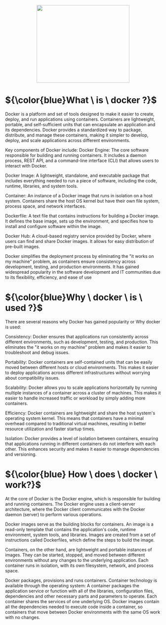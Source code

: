 <div align="center">
<img src="https://github.com/shree3524/devops/assets/117713811/9935a94c-b82c-488a-aa58-abc4e1e32e22" width="300" height="250">  
</div>

# ${\color{blue}What \ is \ docker ?}$
 
Docker is a platform and set of tools designed to make it easier to create, deploy, and run applications using containers. Containers are lightweight, portable, and self-sufficient units that can encapsulate an application and its dependencies. Docker provides a standardized way to package, distribute, and manage these containers, making it simpler to develop, deploy, and scale applications across different environments.

Key components of Docker include:
Docker Engine: The core software responsible for building and running containers. It includes a daemon process, REST API, and a command-line interface (CLI) that allows users to interact with Docker.

Docker Image: A lightweight, standalone, and executable package that includes everything needed to run a piece of software, including the code, runtime, libraries, and system tools.

Container: An instance of a Docker image that runs in isolation on a host system. Containers share the host OS kernel but have their own file system, process space, and network interfaces.

Dockerfile: A text file that contains instructions for building a Docker image. It defines the base image, sets up the environment, and specifies how to install and configure software within the image.

Docker Hub: A cloud-based registry service provided by Docker, where users can find and share Docker images. It allows for easy distribution of pre-built images.

Docker simplifies the deployment process by eliminating the "it works on my machine" problem, as containers ensure consistency across development, testing, and production environments. It has gained widespread popularity in the software development and IT communities due to its flexibility, efficiency, and ease of use

# ${\color{blue}Why \ docker \ is \ used ?}$

There are several reasons why Docker has gained popularity or Why docker is used:

Consistency: Docker ensures that applications run consistently across different environments, such as development, testing, and production. This eliminates the "it works on my machine" problem and makes it easier to troubleshoot and debug issues.

Portability: Docker containers are self-contained units that can be easily moved between different hosts or cloud environments. This makes it easier to deploy applications across different infrastructures without worrying about compatibility issues.

Scalability: Docker allows you to scale applications horizontally by running multiple instances of a container across a cluster of machines. This makes it easier to handle increased traffic or workload by simply adding more containers.

Efficiency: Docker containers are lightweight and share the host system's operating system kernel. This means that containers have a minimal overhead compared to traditional virtual machines, resulting in better resource utilization and faster startup times.

Isolation: Docker provides a level of isolation between containers, ensuring that applications running in different containers do not interfere with each other. This enhances security and makes it easier to manage dependencies and versioning.


 # ${\color{blue} How \ does \ docker \ work?}$
At the core of Docker is the Docker engine, which is responsible for building and running containers. The Docker engine uses a client-server architecture, where the Docker client communicates with the Docker daemon (server) to perform various operations.

Docker images serve as the building blocks for containers. An image is a read-only template that contains the application's code, runtime environment, system tools, and libraries. Images are created from a set of instructions called Dockerfiles, which define the steps to build the image.

Containers, on the other hand, are lightweight and portable instances of images. They can be started, stopped, and moved between different environments without any changes to the underlying application. Each container runs in isolation, with its own filesystem, network, and process space.

Docker packages, provisions and runs containers. Container technology is available through the operating system: A container packages the application service or function with all of the libraries, configuration files, dependencies and other necessary parts and parameters to operate. Each container shares the services of one underlying OS. Docker images contain all the dependencies needed to execute code inside a container, so containers that move between Docker environments with the same OS work with no changes.
